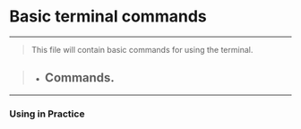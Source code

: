 # Basic terminal commands

---

> This file will contain basic commands for using the terminal.

> - ## Commands.
>>
>>
>>
>>
>>
>>
>>
>>
>>
>>
>>
>>
>>
>>
>>
>>
>>
>>
>>
>>
>>
>>
>>
>>
>>
>>
>>
>>

---

### Using in Practice


